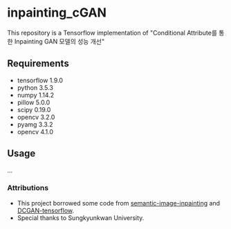 # inpainting_cGAN
This repository is a Tensorflow implementation of "Conditional Attribute를 통한 Inpainting GAN 모델의 성능 개선"

## Requirements
- tensorflow 1.9.0
- python 3.5.3
- numpy 1.14.2
- pillow 5.0.0
- scipy 0.19.0
- opencv 3.2.0
- pyamg 3.3.2
- opencv 4.1.0

## Usage
...

### Attributions
- This project borrowed some code from 
[semantic-image-inpainting](https://github.com/ChengBinJin/semantic-image-inpainting) and 
[DCGAN-tensorflow](https://github.com/carpedm20/DCGAN-tensorflow).
- Special thanks to Sungkyunkwan University.
